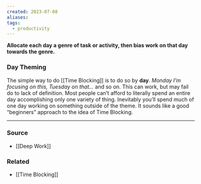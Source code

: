 ```yaml
---
created: 2023-07-08
aliases: 
tags:
  - productivity
---
```

**Allocate each day a genre of task or activity, then bias work on that day towards the genre.**

### Day Theming

The simple way to do [[Time Blocking]] is to do so by **day**. *Monday I’m focusing on this, Tuesday on that...* and so on. This can work, but may fail do to lack of definition. Most people can’t afford to literally spend an entire day accomplishing only one variety of thing. Inevitably you’ll spend much of one day working on something outside of the theme. It sounds like a good “beginners” approach to the idea of Time Blocking. 

---

### Source
- [[Deep Work]]

### Related
- [[Time Blocking]]